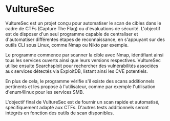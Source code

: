 # VultureSec

VultureSec est un projet conçu pour automatiser le scan de cibles dans le cadre de CTFs (Capture The Flag) ou d'évaluations de sécurité. L'objectif est de disposer d'un seul programme capable de centraliser et d'automatiser différentes étapes de reconnaissance, en s'appuyant sur des outils CLI sous Linux, comme Nmap ou Nikto par exemple.

Le programme commence par scanner la cible avec Nmap, identifiant ainsi tous les services ouverts ainsi que leurs versions respectives. VultureSec utilise ensuite Searchsploit pour rechercher des vulnérabilités associées aux services détectés via ExploitDB, listant ainsi les CVE potentiels.

En plus de cela, le programme vérifie s'il existe des scans additionnels pertinents et les propose à l'utilisateur, comme par exemple l'utilisation d'enum4linux pour les services SMB.

L'objectif final de VultureSec est de fournir un scan rapide et automatisé, spécifiquement adapté aux CTFs. D'autres tests additionnels seront intégrés en fonction des outils de scan disponibles.
